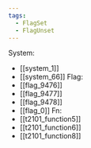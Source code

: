 ```yaml
---
tags:
  - FlagSet
  - FlagUnset
---
```

System:
- [[system_1]]
- [[system_66]]
Flag:
- [[flag_9476]]
- [[flag_9477]]
- [[flag_9478]]
- [[flag_0]]
Fn:
- [[t2101_function5]]
- [[t2101_function6]]
- [[t2101_function8]]
